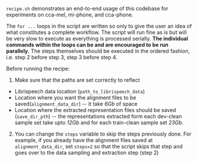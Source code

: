 `recipe.sh` demonstrates an end-to-end usage of this codebase for experiments on cca-mel, mi-phone, and cca-phone.

The `for ...` loops in the script are written so only to give the user an idea of what constitutes a complete workflow. The script will run fine as is but will be very slow to execute as everything is processed serially. **The individual commands within the loops can be and are encouraged to be run parallely.** The steps themselves should be executed in the ordered fashion, i.e. step 2 before step 3, step 3 before step 4.

Before running the recipe:
1. Make sure that the paths are set correctly to reflect
- Librispeech data location (`path_to_librispeech_data`)
- Location where you want the alignment files to be saved(`alignment_data_dir`) -- it take _6Gb_ of space
- Location where the extracted representation files should be saved (`save_dir_pth`) -- the representations extracted form each dev-clean sample set take upto _12Gb_ and for each train-clean sample set _23Gb_.

2. You can change the `steps` variable to skip the steps previously done. For example, if you already have the alignment files saved at `alignment_data_dir`, set `steps=2` so that the script skips that step and goes over to the data sampling and extraction step (step 2)
